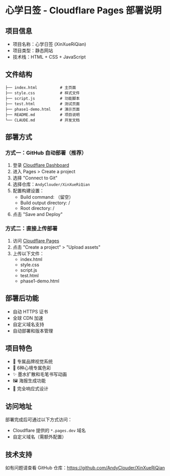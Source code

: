# 心学日签 - Cloudflare Pages 部署说明

## 项目信息
- 项目名称：心学日签 (XinXueRiQian)
- 项目类型：静态网站
- 技术栈：HTML + CSS + JavaScript

## 文件结构
```
├── index.html          # 主页面
├── style.css           # 样式文件
├── script.js           # 功能脚本
├── test.html           # 测试页面
├── phase1-demo.html    # 演示页面
├── README.md           # 项目说明
└── CLAUDE.md           # 开发文档
```

## 部署方式

### 方式一：GitHub 自动部署（推荐）
1. 登录 [Cloudflare Dashboard](https://dash.cloudflare.com)
2. 进入 Pages > Create a project
3. 选择 "Connect to Git"
4. 选择仓库：`AndyClouder/XinXueRiQian`
5. 配置构建设置：
   - Build command: （留空）
   - Build output directory: /
   - Root directory: /
6. 点击 "Save and Deploy"

### 方式二：直接上传部署
1. 访问 [Cloudflare Pages](https://dash.cloudflare.com/pages)
2. 点击 "Create a project" > "Upload assets"
3. 上传以下文件：
   - index.html
   - style.css
   - script.js
   - test.html
   - phase1-demo.html

## 部署后功能
- 自动 HTTPS 证书
- 全球 CDN 加速
- 自定义域名支持
- 自动部署和版本管理

## 项目特色
- 🎨 专属品牌视觉系统
- 🌈 6种心境专属色彩
- ✨ 墨水扩散和毛笔书写动画
- 🖼️ 海报生成功能
- 📱 完全响应式设计

## 访问地址
部署完成后可通过以下方式访问：
- Cloudflare 提供的 `*.pages.dev` 域名
- 自定义域名（需额外配置）

## 技术支持
如有问题请查看 GitHub 仓库：https://github.com/AndyClouder/XinXueRiQian